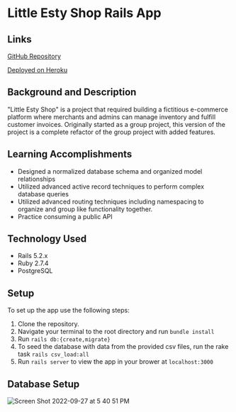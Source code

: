 # Little Esty Shop Rails App

## Links

[GitHub Repository](https://github.com/musselmanth/little-esty-shop)

[Deployed on Heroku](https://little-esty-tm.herokuapp.com/)

## Background and Description

"Little Esty Shop" is a project that required building a fictitious e-commerce platform where merchants and admins can manage inventory and fulfill customer invoices. Originally started as a group project, this version of the project is a complete refactor of the group project with added features.

## Learning Accomplishments

- Designed a normalized database schema and organized model relationships
- Utilized advanced active record techniques to perform complex database queries
- Utilized advanced routing techniques including namespacing to organize and group like functionality together.
- Practice consuming a public API

## Technology Used

- Rails 5.2.x
- Ruby 2.7.4
- PostgreSQL

## Setup

To set up the app use the following steps:

1. Clone the repository.
2. Navigate your terminal to the root directory and run `bundle install`
3. Run `rails db:{create,migrate}`
4. To seed the database with data from the provided csv files, run the rake task `rails csv_load:all`
5. Run `rails server` to view the app in your brower at `localhost:3000`

## Database Setup

![Screen Shot 2022-09-27 at 5 40 51 PM](https://user-images.githubusercontent.com/25420663/192656265-04a3fdbc-0111-4a23-83f1-a5e5af5b7e74.png)
